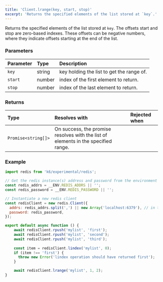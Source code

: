 ```yaml
---
title: 'Client.lrange(key, start, stop)'
excerpt: 'Returns the specified elements of the list stored at `key`.'
---
```


Returns the specified elements of the list stored at `key`. The offsets start and stop are zero-based indexes. These offsets can be negative numbers, where they indicate offsets starting at the end of the list.

### Parameters

| Parameter | Type   | Description                               |
| :-------- | :----- | :---------------------------------------- |
| `key`     | string | key holding the list to get the range of. |
| `start`   | number | index of the first element to return.     |
| `stop`    | number | index of the last element to return.      |


### Returns

| Type                | Resolves with                                                                      | Rejected when |
| :------------------ | :--------------------------------------------------------------------------------- | :------------ |
| `Promise<string[]>` | On success, the promise resolves with the list of elements in the specified range. |               |

### Example

<CodeGroup labels={[]}>

```javascript
import redis from 'k6/experimental/redis';

// Get the redis instance(s) address and password from the environment
const redis_addrs = __ENV.REDIS_ADDRS || '';
const redis_password = __ENV.REDIS_PASSWORD || '';

// Instantiate a new redis client
const redisClient = new redis.Client({
  addrs: redis_addrs.split(',') || new Array('localhost:6379'), // in the form of 'host:port', separated by commas
  password: redis_password,
});

export default async function () {
    await redisClient.rpush('mylist', 'first');
    await redisClient.rpush('mylist', 'second');
    await redisClient.rpush('mylist', 'third');
    
    const item = redisClient.lindex('mylist', 0);
    if (item !== 'first') {
      throw new Error('lindex operation should have returned first');
    }

    await redisClient.lrange('mylist', 1, 2);
}
```

</CodeGroup>